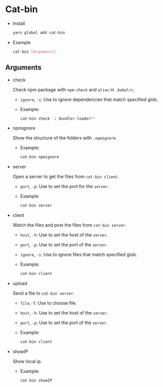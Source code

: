 # Cat-bin

- Install

  ```sh
  yarn global add cat-bin
  ```

- Example

  ```sh
  cat-bin [Arguments]
  ```

## Arguments
- check

  Check npm package with `npm-check` and `alias` in `.babelrc`.
  - `ignore`, `-i`: Use to ignore dependencies that match specified glob.
  - Example:

    ```sh
    cat-bin check -i bundler-loader?*
    ```

- npmignore

  Show the structure of the folders with `.npmignore`.
  - Example:

    ```sh
    cat-bin npmignore
    ```

- server

  Open a server to get the files from `cat-bin client`.
  - `port`, `-p`: Use to set the port for the `server`.
  - Example:

    ```sh
    cat-bin server
    ```

- client

  Watch the files and post the files from `cat-bin server`.
  - `host`, `-h`: Use to set the host of the `server`.
  - `port`, `-p`: Use to set the port of the `server`.
  - `ignore`, `-i`: Use to ignore files that match specified glob.
  - Example:

    ```sh
    cat-bin client
    ```

- upload

  Send a file to `cat-bin server`.
  - `file`,`-f`: Use to choose file.
  - `host`, `-h`: Use to set the host of the `server`.
  - `port`, `-p`: Use to set the port of the `server`.
  - Example:

    ```sh
    cat-bin client
    ```

- showIP

  Show local ip.
  - Example:

    ```sh
    cat-bin showIP
    ```
